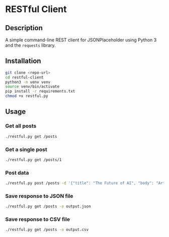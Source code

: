 # RESTful Client

## Description
A simple command-line REST client for JSONPlaceholder using Python 3 and the `requests` library.

## Installation
```bash
git clone <repo-url>
cd restful-client
python3 -m venv venv
source venv/bin/activate
pip install -r requirements.txt
chmod +x restful.py
```

## Usage

### Get all posts
```bash
./restful.py get /posts
```

### Get a single post
```bash
./restful.py get /posts/1
```

### Post data
```bash
./restful.py post /posts -d '{"title": "The Future of AI", "body": "Artificial Intelligence is transforming the world, enabling automation, data-driven insights, and innovative solutions across industries.", "userId": 1}'
```

### Save response to JSON file
```bash
./restful.py get /posts -o output.json
```

### Save response to CSV file
```bash
./restful.py get /posts -o output.csv
```

